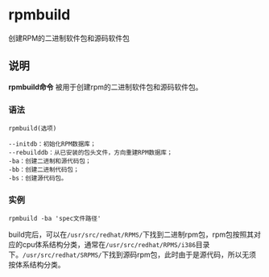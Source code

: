 rpmbuild
===

创建RPM的二进制软件包和源码软件包

## 说明

**rpmbuild命令** 被用于创建rpm的二进制软件包和源码软件包。

### 语法  

```
rpmbuild(选项)
```

  

```
--initdb：初始化RPM数据库；
--rebuilddb：从已安装的包头文件，方向重建RPM数据库；
-ba：创建二进制和源代码包；
-bb：创建二进制代码包；
-bs：创建源代码包。
```

### 实例  

```
rpmbuild -ba 'spec文件路径'
```

build完后，可以在`/usr/src/redhat/RPMS/`下找到二进制rpm包，rpm包按照其对应的cpu体系结构分类，通常在`/usr/src/redhat/RPMS/i386`目录下。`/usr/src/redhat/SRPMS/`下找到源码rpm包，此时由于是源代码，所以无须按体系结构分类。


